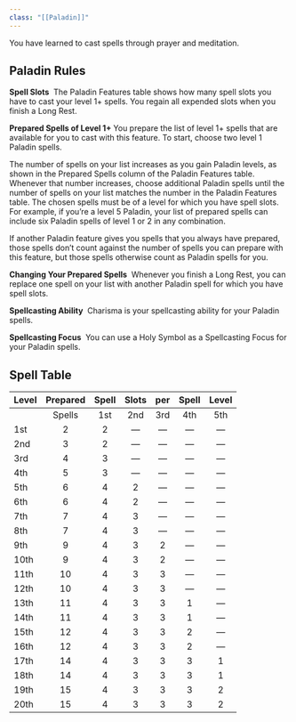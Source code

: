 ```yaml
---
class: "[[Paladin]]"
---
```

You have learned to cast spells through prayer and meditation.
## Paladin Rules

**Spell Slots** 
The Paladin Features table shows how many spell slots you have to cast your level 1+ spells. You regain all expended slots when you finish a Long Rest.

**Prepared Spells of Level 1+** 
You prepare the list of level 1+ spells that are available for you to cast with this feature. To start, choose two level 1 Paladin spells.

The number of spells on your list increases as you gain Paladin levels, as shown in the Prepared Spells column of the Paladin Features table. Whenever that number increases, choose additional Paladin spells until the number of spells on your list matches the number in the Paladin Features table. The chosen spells must be of a level for which you have spell slots. For example, if you’re a level 5 Paladin, your list of prepared spells can include six Paladin spells of level 1 or 2 in any combination.

If another Paladin feature gives you spells that you always have prepared, those spells don’t count against the number of spells you can prepare with this feature, but those spells otherwise count as Paladin spells for you.

**Changing Your Prepared Spells** 
Whenever you finish a Long Rest, you can replace one spell on your list with another Paladin spell for which you have spell slots.

**Spellcasting Ability** 
Charisma is your spellcasting ability for your Paladin spells.

**Spellcasting Focus** 
You can use a Holy Symbol as a Spellcasting Focus for your Paladin spells.
## Spell Table

| Level |  Prepared  | Spell | Slots | per | Spell | Level |
| ----- | :--------: | :---: | :---: | :-: | :---: | :---: |
|       | Spells<br> |  1st  |  2nd  | 3rd |  4th  |  5th  |
| 1st   |     2      |   2   |   —   |  —  |   —   |   —   |
| 2nd   |     3      |   2   |   —   |  —  |   —   |   —   |
| 3rd   |     4      |   3   |   —   |  —  |   —   |   —   |
| 4th   |     5      |   3   |   —   |  —  |   —   |   —   |
| 5th   |     6      |   4   |   2   |  —  |   —   |   —   |
| 6th   |     6      |   4   |   2   |  —  |   —   |   —   |
| 7th   |     7      |   4   |   3   |  —  |   —   |   —   |
| 8th   |     7      |   4   |   3   |  —  |   —   |   —   |
| 9th   |     9      |   4   |   3   |  2  |   —   |   —   |
| 10th  |     9      |   4   |   3   |  2  |   —   |   —   |
| 11th  |     10     |   4   |   3   |  3  |   —   |   —   |
| 12th  |     10     |   4   |   3   |  3  |   —   |   —   |
| 13th  |     11     |   4   |   3   |  3  |   1   |   —   |
| 14th  |     11     |   4   |   3   |  3  |   1   |   —   |
| 15th  |     12     |   4   |   3   |  3  |   2   |   —   |
| 16th  |     12     |   4   |   3   |  3  |   2   |   —   |
| 17th  |     14     |   4   |   3   |  3  |   3   |   1   |
| 18th  |     14     |   4   |   3   |  3  |   3   |   1   |
| 19th  |     15     |   4   |   3   |  3  |   3   |   2   |
| 20th  |     15     |   4   |   3   |  3  |   3   |   2   
